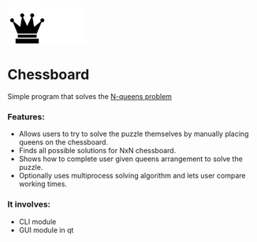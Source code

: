<img src="https://github.com/Feasuro/chessboard/blob/main/resources/chess-queen-bt.png" width="80" height="80" /><img src="https://github.com/Feasuro/chessboard/blob/main/resources/chess-queen-wt.png" width="80" height="80">
# Chessboard
Simple program that solves the [N-queens problem](https://en.wikipedia.org/wiki/Eight_queens_puzzle)
### Features:
* Allows users to try to solve the puzzle themselves by manually placing queens on the chessboard.
* Finds all possible solutions for NxN chessboard.
* Shows how to complete user given queens arrangement to solve the puzzle.
* Optionally uses multiprocess solving algorithm and lets user compare working times.
### It involves:
* CLI module
* GUI module in qt
